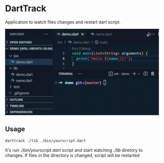 # DartTrack

Application to watch files changes and restart dart script.

![Demo image](web_src/demo.gif "Demo")

## Usage
```bash
darttrack ./lib ./bin/yourscript.dart
```

It's run *./bin/yourscript.dart* script and start watching *./lib* diretory to changes.
If files in the directory is changed, script will be restarted